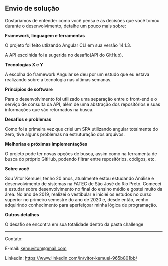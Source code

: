## Envio de solução

Gostariamos de entender como você pensa e as decisões que você tomou durante o desenvolvimento, detalhe um pouco mais sobre:

**Framework, linguagem e ferramentas**

O projeto foi feito utlizando Angular CLI em sua versão 14.1.3.

A API escolhida foi a sugerida no desafio(API do GitHub).

**Técnologias X e Y**

A escolha do framework Angular se deu por um estudo que eu estava realizando sobre a tecnologia nas ultimas semanas.

**Princípios de software**

Para o desenvolvimento foi utilizado uma separação entre o front-end e o serviço de consulta da API, além de uma abstração dos repositórios e suas informações que são retornados na busca.

**Desafios e problemas**

Como foi a primeira vez que criei um SPA utilizando angular totalmente do zero, tive alguns problemas na estruturação dos arquivos.

**Melhorias e próximas implementações**

O projeto pode ter novas opções de busca, assim como na ferramenta de busca do próprio GitHub, podendo filtrar entre repositórios, códigos, etc. 

**Sobre você**

Sou Vitor Kemuel, tenho 20 anos, atualmente estou estudando Análise e desenvolvimento de sistemas na FATEC de São José do Rio Preto. Comecei a estudar sobre desenvolvimento no final do ensino médio e gostei muito da área. No ano de 2019, realizei o vestibular e iniciei os estudos no curso superior no primeiro semestre do ano de 2020 e, desde então, venho adquirindo conhecimento para aperfeiçoar minha lógica de programação. 

**Outros detalhes**

O desafio se encontra em sua totalidade dentro da pasta challenge

---

Contato:

E-mail: kemuvitor@gmail.com

LinkedIn: https://www.linkedin.com/in/vitor-kemuel-965b801bb/
